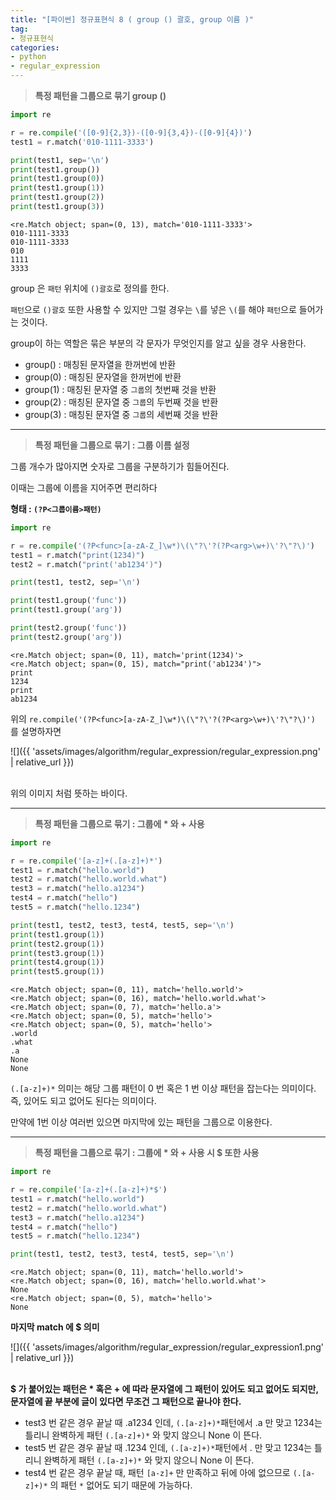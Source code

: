 ```yaml
---
title: "[파이썬] 정규표현식 8 ( group () 괄호, group 이름 )"
tag:
- 정규표현식
categories:
- python
- regular_expression
---
```


> **특정 패턴을 그룹으로 묶기 group ()**

```python
import re

r = re.compile('([0-9]{2,3})-([0-9]{3,4})-([0-9]{4})')
test1 = r.match('010-1111-3333')

print(test1, sep='\n')
print(test1.group())
print(test1.group(0))
print(test1.group(1))
print(test1.group(2))
print(test1.group(3))
```

~~~
<re.Match object; span=(0, 13), match='010-1111-3333'>
010-1111-3333
010-1111-3333
010
1111
3333
~~~

group 은 `패턴` 위치에 `()괄호`로 정의를 한다.

`패턴`으로 `()괄호` 또한 사용할 수 있지만 그럴 경우는 `\`를 넣은 `\(`를 해야 `패턴`으로 들어가는 것이다.

group이 하는 역할은 묶은 부분의 각 문자가 무엇인지를 알고 싶을 경우 사용한다.

* group() : 매칭된 문자열을 한꺼번에 반환
* group(0) : 매칭된 문자열을 한꺼번에 반환
* group(1) : 매칭된 문자열 중 `그룹`의 첫번째 것을 반환
* group(2) : 매칭된 문자열 중 `그룹`의 두번째 것을 반환
* group(3) : 매칭된 문자열 중 `그룹`의 세번째 것을 반환

---

> **특정 패턴을 그룹으로 묶기 : 그룹 이름 설정**

그룹 개수가 많아지면 숫자로 그룹을 구분하기가 힘들어진다.

이때는 그룹에 이름을 지어주면 편리하다

**형태 : `(?P<그룹이름>패턴)`**

```python
import re

r = re.compile('(?P<func>[a-zA-Z_]\w*)\(\"?\'?(?P<arg>\w+)\'?\"?\)')
test1 = r.match("print(1234)")
test2 = r.match("print('ab1234')")

print(test1, test2, sep='\n')

print(test1.group('func'))
print(test1.group('arg'))

print(test2.group('func'))
print(test2.group('arg'))
```

~~~
<re.Match object; span=(0, 11), match='print(1234)'>
<re.Match object; span=(0, 15), match="print('ab1234')">
print
1234
print
ab1234
~~~

위의 `re.compile('(?P<func>[a-zA-Z_]\w*)\(\"?\'?(?P<arg>\w+)\'?\"?\)')` 를 설명하자면

![]({{ 'assets/images/algorithm/regular_expression/regular_expression.png' | relative_url }})<br><br>

위의 이미지 처럼 뜻하는 바이다.

---

> **특정 패턴을 그룹으로 묶기 : 그룹에 * 와 + 사용**

```python
import re

r = re.compile('[a-z]+(.[a-z]+)*')
test1 = r.match("hello.world")
test2 = r.match("hello.world.what")
test3 = r.match("hello.a1234")
test4 = r.match("hello")
test5 = r.match("hello.1234")

print(test1, test2, test3, test4, test5, sep='\n')
print(test1.group(1))
print(test2.group(1))
print(test3.group(1))
print(test4.group(1))
print(test5.group(1))
```

~~~
<re.Match object; span=(0, 11), match='hello.world'>
<re.Match object; span=(0, 16), match='hello.world.what'>
<re.Match object; span=(0, 7), match='hello.a'>
<re.Match object; span=(0, 5), match='hello'>
<re.Match object; span=(0, 5), match='hello'>
.world
.what
.a
None
None
~~~

`(.[a-z]+)*` 의미는 해당 그룹 패턴이 0 번 혹은 1 번 이상 패턴을 잡는다는 의미이다. 즉, 있어도 되고 없어도 된다는 의미이다.

만약에 1번 이상 여러번 있으면 마지막에 있는 패턴을 그룹으로 이용한다.

---

> **특정 패턴을 그룹으로 묶기 : 그룹에 * 와 + 사용 시 $ 또한 사용**

```python
import re

r = re.compile('[a-z]+(.[a-z]+)*$')
test1 = r.match("hello.world")
test2 = r.match("hello.world.what")
test3 = r.match("hello.a1234")
test4 = r.match("hello")
test5 = r.match("hello.1234")

print(test1, test2, test3, test4, test5, sep='\n')
```

~~~
<re.Match object; span=(0, 11), match='hello.world'>
<re.Match object; span=(0, 16), match='hello.world.what'>
None
<re.Match object; span=(0, 5), match='hello'>
None
~~~

**마지막 match 에 $ 의미**

![]({{ 'assets/images/algorithm/regular_expression/regular_expression1.png' | relative_url }})<br><br>

**$ 가 붙어있는 패턴은 * 혹은 + 에 따라 문자열에 그 패턴이 있어도 되고 없어도 되지만, 문자열에 끝 부분에 글이 있다면 무조건 그 패턴으로 끝나야 한다.**

* test3 번 같은 경우 끝날 때 .a1234 인데,  `(.[a-z]+)*`패턴에서 .a 만 맞고 1234는 틀리니 완벽하게 패턴 `(.[a-z]+)*` 와 맞지 않으니 None 이 뜬다.
* test5 번 같은 경우 끝날 때 .1234 인데, `(.[a-z]+)*`패턴에서 . 만 맞고 1234는 틀리니 완벽하게 패턴 `(.[a-z]+)*` 와 맞지 않으니 None 이 뜬다.
* test4 번 같은 경우 끝날 때, 패턴 `[a-z]+` 만 만족하고 뒤에 아에 없으므로 `(.[a-z]+)*` 의 패턴 `*` 없어도 되기 때문에 가능하다.
